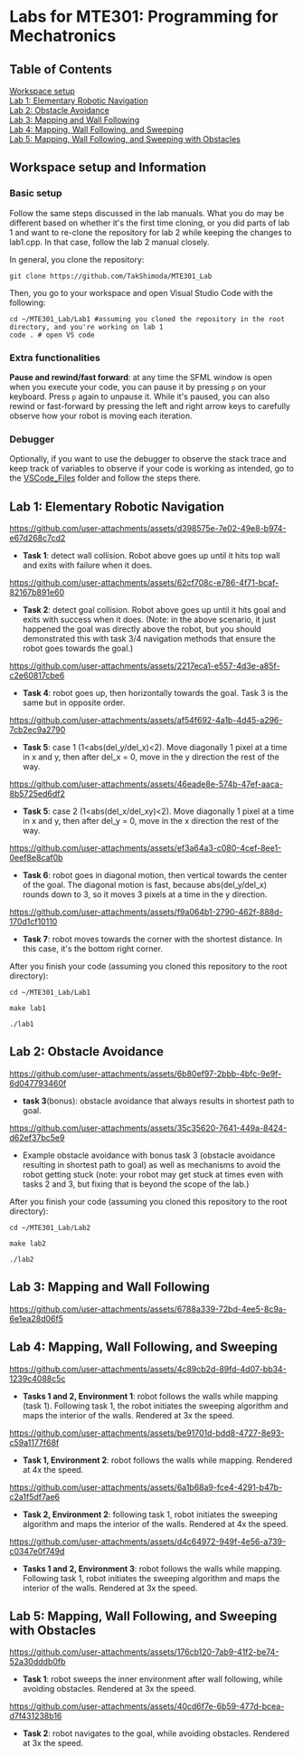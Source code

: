 # Labs for MTE301: Programming for Mechatronics
## Table of Contents

[Workspace setup](https://github.com/TakShimoda/MTE301_Lab?tab=readme-ov-file#workspace-setup)<br />
[Lab 1: Elementary Robotic Navigation](https://github.com/TakShimoda/MTE301_Lab?tab=readme-ov-file#lab-1-elementary-robotic-navigation)<br /> 
[Lab 2: Obstacle Avoidance](https://github.com/TakShimoda/MTE301_Lab?tab=readme-ov-file#lab-2-obstacle-avoidance)<br /> 
[Lab 3: Mapping and Wall Following](https://github.com/TakShimoda/MTE301_Lab?tab=readme-ov-file#lab-3-mapping-and-wall-following)<br />
[Lab 4: Mapping, Wall Following, and Sweeping](https://github.com/TakShimoda/MTE301_Lab/blob/master/README.md#lab-4-mapping-wall-following-and-sweeping)<br />
[Lab 5: Mapping, Wall Following, and Sweeping with Obstacles](https://github.com/TakShimoda/MTE301_Lab/blob/master/README.md#lab-5-mapping-wall-following-and-sweeping-with-obstacles)


## Workspace setup and Information
### Basic setup
Follow the same steps discussed in the lab manuals. What you do may be different based on whether it's the first time cloning, or you did parts of lab 1 and want to re-clone the repository for lab 2 while keeping the changes to lab1.cpp. In that case, follow the lab 2 manual closely.

In general, you clone the repository:
```
git clone https://github.com/TakShimoda/MTE301_Lab
```
Then, you go to your workspace and open Visual Studio Code with the following:
```
cd ~/MTE301_Lab/Lab1 #assuming you cloned the repository in the root directory, and you're working on lab 1
code . # open VS code
```

### Extra functionalities
**Pause and rewind/fast forward**: at any time the SFML window is open when you execute your code, you can pause it by pressing ```p``` on your keyboard. Press ```p``` again to unpause it. While it's paused, you can also rewind or fast-forward by pressing the left and right arrow keys to carefully observe how your robot is moving each iteration.

### Debugger
Optionally, if you want to use the debugger to observe the stack trace and keep track of variables to observe if your code is working as intended, go to the [VSCode_Files](https://github.com/TakShimoda/MTE301_Lab/tree/master/VSCode_Files) folder and follow the steps there.
## Lab 1: Elementary Robotic Navigation


https://github.com/user-attachments/assets/d398575e-7e02-49e8-b974-e67d268c7cd2
 - **Task 1**: detect wall collision. Robot above goes up until it hits top wall and exits with failure when it does.

https://github.com/user-attachments/assets/62cf708c-e786-4f71-bcaf-82167b891e60
- **Task 2**: detect goal collision. Robot above goes up until it hits goal and exits with success when it does. (Note: in the above scenario, it just happened the goal was directly above the robot, but you should demonstrated this with task 3/4 navigation methods that ensure the robot goes towards the goal.)

https://github.com/user-attachments/assets/2217eca1-e557-4d3e-a85f-c2e60817cbe6
 - **Task 4**: robot goes up, then horizontally towards the goal. Task 3 is the same but in opposite order.

https://github.com/user-attachments/assets/af54f692-4a1b-4d45-a296-7cb2ec9a2790
- **Task 5**: case 1 (1<abs(del_y/del_x)<2). Move diagonally 1 pixel at a time in x and y, then after del_x = 0, move in the y direction the rest of the way. 


https://github.com/user-attachments/assets/46eade8e-574b-47ef-aaca-8b5725ed6df2
- **Task 5**: case 2 (1<abs(del_x/del_xy)<2). Move diagonally 1 pixel at a time in x and y, then after del_y = 0, move in the x direction the rest of the way. 

https://github.com/user-attachments/assets/ef3a64a3-c080-4cef-8ee1-0eef8e8caf0b
- **Task 6**: robot goes in diagonal motion, then vertical towards the center of the goal. The diagonal motion is fast, because abs(del_y/del_x) rounds down to 3, so it moves 3 pixels at a time in the y direction.

https://github.com/user-attachments/assets/f9a064b1-2790-462f-888d-170d1cf10110
- **Task 7**: robot moves towards the corner with the shortest distance. In this case, it's the bottom right corner.

After you finish your code (assuming you cloned this repository to the root directory):

```cd ~/MTE301_Lab/Lab1```

```make lab1```

```./lab1```

## Lab 2: Obstacle Avoidance



https://github.com/user-attachments/assets/6b80ef97-2bbb-4bfc-9e9f-6d047793460f
- **task 3**(bonus): obstacle avoidance that always results in shortest path to goal.

https://github.com/user-attachments/assets/35c35620-7641-449a-8424-d62ef37bc5e9
- Example obstacle avoidance with bonus task 3 (obstacle avoidance resulting in shortest path to goal) as well as mechanisms to avoid the robot getting stuck (note: your robot may get stuck at times even with tasks 2 and 3, but fixing that is beyond the scope of the lab.)

After you finish your code (assuming you cloned this repository to the root directory):

```cd ~/MTE301_Lab/Lab2```

```make lab2```

```./lab2```


## Lab 3: Mapping and Wall Following


https://github.com/user-attachments/assets/6788a339-72bd-4ee5-8c9a-6e1ea28d06f5

## Lab 4: Mapping, Wall Following, and Sweeping



https://github.com/user-attachments/assets/4c89cb2d-89fd-4d07-bb34-1239c4088c5c

- **Tasks 1 and 2, Environment 1**: robot follows the walls while mapping (task 1). Following task 1, the robot initiates the sweeping algorithm and maps the interior of the walls. Rendered at 3x the speed.


https://github.com/user-attachments/assets/be91701d-bdd8-4727-8e93-c59a1177f68f

- **Task 1, Environment 2**: robot follows the walls while mapping. Rendered at 4x the speed.


https://github.com/user-attachments/assets/6a1b68a9-fce4-4291-b47b-c2a1f5df7ae6

- **Task 2, Environment 2**: following task 1, robot initiates the sweeping algorithm and maps the interior of the walls. Rendered at 4x the speed.



https://github.com/user-attachments/assets/d4c64972-949f-4e56-a739-c0347e0f749d

- **Tasks 1 and 2, Environment 3**: robot follows the walls while mapping. Following task 1, robot initiates the sweeping algorithm and maps the interior of the walls. Rendered at 3x the speed.

## Lab 5: Mapping, Wall Following, and Sweeping with Obstacles


https://github.com/user-attachments/assets/176cb120-7ab9-41f2-be74-52a30dddb0fb

- **Task 1**: robot sweeps the inner environment after wall following, while avoiding obstacles. Rendered at 3x the speed.

https://github.com/user-attachments/assets/40cd6f7e-6b59-477d-bcea-d7f431238b16

- **Task 2**: robot navigates to the goal, while avoiding obstacles. Rendered at 3x the speed.



